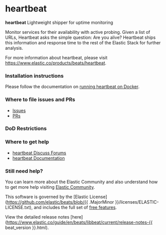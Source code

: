 # heartbeat

**heartbeat** Lightweight shipper for uptime monitoring

Monitor services for their availability with active probing. Given a list of URLs, Heartbeat asks the simple question: Are you alive? Heartbeat ships this information and response time to the rest of the Elastic Stack for further analysis.

For more information about heartbeat, please visit
https://www.elastic.co/products/beats/heartbeat.

### Installation instructions

Please follow the documentation on [running heartbeat on Docker](https://www.elastic.co/guide/en/beats/heartbeat/current/running-on-docker.html).

### Where to file issues and PRs

- [Issues](https://github.com/elastic/beats/issues)
- [PRs](https://github.com/elastic/beats/pulls)

### DoD Restrictions

### Where to get help

- [heartbeat Discuss Forums](https://discuss.elastic.co/tags/c/elastic-stack/beats/28/heartbeat)
- [heartbeat Documentation](https://www.elastic.co/guide/en/beats/heartbeat/current/index.html)

### Still need help?

You can learn more about the Elastic Community and also understand how to get more help
visiting [Elastic Community](https://www.elastic.co/community).

This software is governed by the [Elastic
License](https://github.com/elastic/beats/blob/{{ .MajorMinor }}/licenses/ELASTIC-LICENSE.txt),
and includes the full set of [free
features](https://www.elastic.co/subscriptions).

View the detailed release notes
[here](https://www.elastic.co/guide/en/beats/libbeat/current/release-notes-{{ beat_version }}.html).
